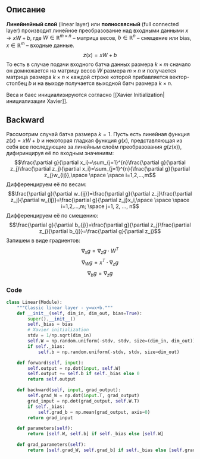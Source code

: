 ## Описание
**Линейнейный слой** (linear layer) или **полносвясный** (full connected layer) производит линейное преобразование над входными данными $x\rightarrow xW+b$, где $W \in \mathbb{R}^{m\times n}$ – матрица весов, $b \in \mathbb{R}^{n}$ – смещение или bias, $x \in \mathbb{R}^{m}$ – входные данные. 
$$z(x)=xW+b$$
То есть в случае подачи входного батча данных размера $k \times m$ сначало он домножается на матрицу весов $W$ размера $m \times n$ и получается матрица размера $k \times n$  к каждой строке которой прибавляется вектор-столбец $b$ и на выходе получается выходной батч размера $k \times n$.

Веса и баес инициализируются согласно [[Xavier Initialization|инициализации Xavier]].

## Backward
Рассмотрим случай батча размера $k=1$. Пусть есть линейная функция $z(x)=xW+b$ и некоторая гладкая функция $g(x)$, представляющая из себя все последующие за линейным слоём преобразования $g(z(x))$, дифиринцируя её по входным значениям:
$$\frac{\partial g}{\partial x_i}=\sum_{j=1}^{n}\frac{\partial g}{\partial z_j}\frac{\partial z_j}{\partial x_i}=\sum_{j=1}^{n}{\frac{\partial g}{\partial z_j}w_{ij}},\space \space \space i=1,2,...,m$$
Дифференцируем её по весам:
$$\frac{\partial g}{\partial w_{ij}}=\frac{\partial g}{\partial z_j}\frac{\partial z_j}{\partial w_{ij}}=\frac{\partial g}{\partial z_j}x_i,\space \space \space i=1,2,...,m; \space j=1, 2, ..., n$$
Дифференцируем её по смещению:
$$\frac{\partial g}{\partial b_{j}}=\frac{\partial g}{\partial z_j}\frac{\partial z_j}{\partial b_{j}}=\frac{\partial g}{\partial z_j}$$
Запишем в виде градиентов:
$$\nabla_{x}{g}=\nabla_{z}{g} \cdot W^T$$
$$\nabla_{W}{g}=x^T \cdot \nabla_{z}{g}$$
$$\nabla_b{g}=\nabla_z{g}$$
### Code
```python
class Linear(Module):
    """Classic linear layer - y=wx+b."""
    def __init__(self, dim_in, dim_out, bias=True):
        super().__init__()
        self._bias = bias
        # Xavier initialization
        stdv = 1/np.sqrt(dim_in)
        self.W = np.random.uniform(-stdv, stdv, size=(dim_in, dim_out))
        if self._bias:
            self.b = np.random.uniform(-stdv, stdv, size=dim_out)

    def forward(self, input):
        self.output = np.dot(input, self.W)
        self.output += self.b if self._bias else 0
        return self.output

    def backward(self, input, grad_output):
        self.grad_W = np.dot(input.T, grad_output)
        grad_input = np.dot(grad_output, self.W.T)
        if self._bias:
            self.grad_b = np.mean(grad_output, axis=0)
        return grad_input

    def parameters(self):
        return [self.W, self.b] if self._bias else [self.W]

    def grad_parameters(self):
        return [self.grad_W, self.grad_b] if self._bias else [self.grad_W]
```